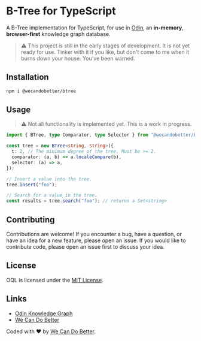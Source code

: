 # B-Tree for TypeScript

A B-Tree implementation for TypeScript, for use in
[Odin](https://wecandobetter.github.io/odin/), an **in-memory**,
**browser-first** knowledge graph database.

> ⚠️ This project is still in the early stages of development. It is not yet
> ready for use. Tinker with it if you like, but don't come to me when it burns
> down your house. You've been warned.

## Installation

```bash
npm i @wecandobetter/btree
```

## Usage

> ⚠️ Not all functionality is implemented yet. This is a work in progress.

```ts
import { BTree, type Comparator, type Selector } from "@wecandobetter/btree";

const tree = new BTree<string, string>({
  t: 2, // The minimum degree of the tree. Must be >= 2.
  comparator: (a, b) => a.localeCompare(b),
  selector: (a) => a,
});

// Insert a value into the tree.
tree.insert("foo");

// Search for a value in the tree.
const results = tree.search("foo"); // returns a Set<string>
```

## Contributing

Contributions are welcome! If you encounter a bug, have a question, or have an
idea for a new feature, please open an issue. If you would like to contribute
code, please open an issue first to discuss your idea.

## License

OQL is licensed under the [MIT License](LICENSE).

## Links

- [Odin Knowledge Graph](https://wecandobetter.github.io/odin/)
- [We Can Do Better](https://wcdb.life/)

Coded with ❤️ by [We Can Do Better](https://wcdb.life/).
